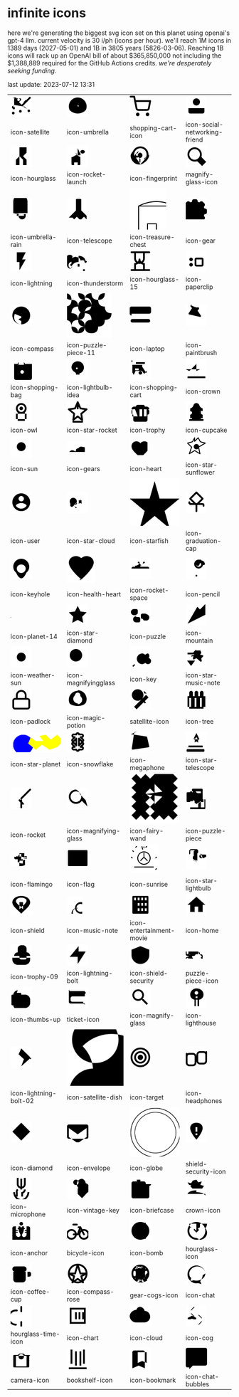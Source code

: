 # infinite icons

here we're generating the biggest svg icon set on this planet using openai's gpt-4 llm. current velocity is 30 i/ph (icons per hour). we'll reach 1M icons in 1389 days (2027-05-01) and 1B in 3805 years (5826-03-06). Reaching 1B icons will rack up an OpenAI bill of about $365,850,000 not including the $1,388,889 required for the GitHub Actions credits. _we're desperately seeking funding._

last update: 2023-07-12 13:31

|  |  |  |  |
| ---- | ---- | ---- | ---- |
| ![icons/icon-satellite](icons/icon-satellite.svg) | ![icons/icon-umbrella](icons/icon-umbrella.svg) | ![icons/shopping-cart-icon](icons/shopping-cart-icon.svg) | ![icons/icon-social-networking-friend](icons/icon-social-networking-friend.svg) 
| icon-satellite | icon-umbrella | shopping-cart-icon | icon-social-networking-friend 
| ![icons/icon-hourglass](icons/icon-hourglass.svg) | ![icons/icon-rocket-launch](icons/icon-rocket-launch.svg) | ![icons/icon-fingerprint](icons/icon-fingerprint.svg) | ![icons/magnify-glass-icon](icons/magnify-glass-icon.svg) 
| icon-hourglass | icon-rocket-launch | icon-fingerprint | magnify-glass-icon 
| ![icons/icon-umbrella-rain](icons/icon-umbrella-rain.svg) | ![icons/icon-telescope](icons/icon-telescope.svg) | ![icons/icon-treasure-chest](icons/icon-treasure-chest.svg) | ![icons/icon-gear](icons/icon-gear.svg) 
| icon-umbrella-rain | icon-telescope | icon-treasure-chest | icon-gear 
| ![icons/icon-lightning](icons/icon-lightning.svg) | ![icons/icon-thunderstorm](icons/icon-thunderstorm.svg) | ![icons/icon-hourglass-15](icons/icon-hourglass-15.svg) | ![icons/icon-paperclip](icons/icon-paperclip.svg) 
| icon-lightning | icon-thunderstorm | icon-hourglass-15 | icon-paperclip 
| ![icons/icon-compass](icons/icon-compass.svg) | ![icons/icon-puzzle-piece-11](icons/icon-puzzle-piece-11.svg) | ![icons/icon-laptop](icons/icon-laptop.svg) | ![icons/icon-paintbrush](icons/icon-paintbrush.svg) 
| icon-compass | icon-puzzle-piece-11 | icon-laptop | icon-paintbrush 
| ![icons/icon-shopping-bag](icons/icon-shopping-bag.svg) | ![icons/icon-lightbulb-idea](icons/icon-lightbulb-idea.svg) | ![icons/icon-shopping-cart](icons/icon-shopping-cart.svg) | ![icons/icon-crown](icons/icon-crown.svg) 
| icon-shopping-bag | icon-lightbulb-idea | icon-shopping-cart | icon-crown 
| ![icons/icon-owl](icons/icon-owl.svg) | ![icons/icon-star-rocket](icons/icon-star-rocket.svg) | ![icons/icon-trophy](icons/icon-trophy.svg) | ![icons/icon-cupcake](icons/icon-cupcake.svg) 
| icon-owl | icon-star-rocket | icon-trophy | icon-cupcake 
| ![icons/icon-sun](icons/icon-sun.svg) | ![icons/icon-gears](icons/icon-gears.svg) | ![icons/icon-heart](icons/icon-heart.svg) | ![icons/icon-star-sunflower](icons/icon-star-sunflower.svg) 
| icon-sun | icon-gears | icon-heart | icon-star-sunflower 
| ![icons/icon-user](icons/icon-user.svg) | ![icons/icon-star-cloud](icons/icon-star-cloud.svg) | ![icons/icon-starfish](icons/icon-starfish.svg) | ![icons/icon-graduation-cap](icons/icon-graduation-cap.svg) 
| icon-user | icon-star-cloud | icon-starfish | icon-graduation-cap 
| ![icons/icon-keyhole](icons/icon-keyhole.svg) | ![icons/icon-health-heart](icons/icon-health-heart.svg) | ![icons/icon-rocket-space](icons/icon-rocket-space.svg) | ![icons/icon-pencil](icons/icon-pencil.svg) 
| icon-keyhole | icon-health-heart | icon-rocket-space | icon-pencil 
| ![icons/icon-planet-14](icons/icon-planet-14.svg) | ![icons/icon-star-diamond](icons/icon-star-diamond.svg) | ![icons/icon-puzzle](icons/icon-puzzle.svg) | ![icons/icon-mountain](icons/icon-mountain.svg) 
| icon-planet-14 | icon-star-diamond | icon-puzzle | icon-mountain 
| ![icons/icon-weather-sun](icons/icon-weather-sun.svg) | ![icons/icon-magnifyingglass](icons/icon-magnifyingglass.svg) | ![icons/icon-key](icons/icon-key.svg) | ![icons/icon-star-music-note](icons/icon-star-music-note.svg) 
| icon-weather-sun | icon-magnifyingglass | icon-key | icon-star-music-note 
| ![icons/icon-padlock](icons/icon-padlock.svg) | ![icons/icon-magic-potion](icons/icon-magic-potion.svg) | ![icons/satellite-icon](icons/satellite-icon.svg) | ![icons/icon-tree](icons/icon-tree.svg) 
| icon-padlock | icon-magic-potion | satellite-icon | icon-tree 
| ![icons/icon-star-planet](icons/icon-star-planet.svg) | ![icons/icon-snowflake](icons/icon-snowflake.svg) | ![icons/icon-megaphone](icons/icon-megaphone.svg) | ![icons/icon-star-telescope](icons/icon-star-telescope.svg) 
| icon-star-planet | icon-snowflake | icon-megaphone | icon-star-telescope 
| ![icons/icon-rocket](icons/icon-rocket.svg) | ![icons/icon-magnifying-glass](icons/icon-magnifying-glass.svg) | ![icons/icon-fairy-wand](icons/icon-fairy-wand.svg) | ![icons/icon-puzzle-piece](icons/icon-puzzle-piece.svg) 
| icon-rocket | icon-magnifying-glass | icon-fairy-wand | icon-puzzle-piece 
| ![icons/icon-flamingo](icons/icon-flamingo.svg) | ![icons/icon-flag](icons/icon-flag.svg) | ![icons/icon-sunrise](icons/icon-sunrise.svg) | ![icons/icon-star-lightbulb](icons/icon-star-lightbulb.svg) 
| icon-flamingo | icon-flag | icon-sunrise | icon-star-lightbulb 
| ![icons/icon-shield](icons/icon-shield.svg) | ![icons/icon-music-note](icons/icon-music-note.svg) | ![icons/icon-entertainment-movie](icons/icon-entertainment-movie.svg) | ![icons/icon-home](icons/icon-home.svg) 
| icon-shield | icon-music-note | icon-entertainment-movie | icon-home 
| ![icons/icon-trophy-09](icons/icon-trophy-09.svg) | ![icons/icon-lightning-bolt](icons/icon-lightning-bolt.svg) | ![icons/icon-shield-security](icons/icon-shield-security.svg) | ![icons/puzzle-piece-icon](icons/puzzle-piece-icon.svg) 
| icon-trophy-09 | icon-lightning-bolt | icon-shield-security | puzzle-piece-icon 
| ![icons/icon-thumbs-up](icons/icon-thumbs-up.svg) | ![icons/ticket-icon](icons/ticket-icon.svg) | ![icons/icon-magnify-glass](icons/icon-magnify-glass.svg) | ![icons/icon-lighthouse](icons/icon-lighthouse.svg) 
| icon-thumbs-up | ticket-icon | icon-magnify-glass | icon-lighthouse 
| ![icons/icon-lightning-bolt-02](icons/icon-lightning-bolt-02.svg) | ![icons/icon-satellite-dish](icons/icon-satellite-dish.svg) | ![icons/icon-target](icons/icon-target.svg) | ![icons/icon-headphones](icons/icon-headphones.svg) 
| icon-lightning-bolt-02 | icon-satellite-dish | icon-target | icon-headphones 
| ![icons/icon-diamond](icons/icon-diamond.svg) | ![icons/icon-envelope](icons/icon-envelope.svg) | ![icons/icon-globe](icons/icon-globe.svg) | ![icons/shield-security-icon](icons/shield-security-icon.svg) 
| icon-diamond | icon-envelope | icon-globe | shield-security-icon 
| ![icons/icon-microphone](icons/icon-microphone.svg) | ![icons/icon-vintage-key](icons/icon-vintage-key.svg) | ![icons/icon-briefcase](icons/icon-briefcase.svg) | ![icons/crown-icon](icons/crown-icon.svg) 
| icon-microphone | icon-vintage-key | icon-briefcase | crown-icon 
| ![icons/icon-anchor](icons/icon-anchor.svg) | ![icons/bicycle-icon](icons/bicycle-icon.svg) | ![icons/icon-bomb](icons/icon-bomb.svg) | ![icons/hourglass-icon](icons/hourglass-icon.svg) 
| icon-anchor | bicycle-icon | icon-bomb | hourglass-icon 
| ![icons/icon-coffee-cup](icons/icon-coffee-cup.svg) | ![icons/icon-compass-rose](icons/icon-compass-rose.svg) | ![icons/gear-cogs-icon](icons/gear-cogs-icon.svg) | ![icons/icon-chat](icons/icon-chat.svg) 
| icon-coffee-cup | icon-compass-rose | gear-cogs-icon | icon-chat 
| ![icons/hourglass-time-icon](icons/hourglass-time-icon.svg) | ![icons/icon-chart](icons/icon-chart.svg) | ![icons/icon-cloud](icons/icon-cloud.svg) | ![icons/icon-cog](icons/icon-cog.svg) 
| hourglass-time-icon | icon-chart | icon-cloud | icon-cog 
| ![icons/camera-icon](icons/camera-icon.svg) | ![icons/bookshelf-icon](icons/bookshelf-icon.svg) | ![icons/icon-bookmark](icons/icon-bookmark.svg) | ![icons/icon-chat-bubbles](icons/icon-chat-bubbles.svg) 
| camera-icon | bookshelf-icon | icon-bookmark | icon-chat-bubbles 


